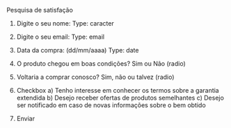 Pesquisa de satisfação

1) Digite o seu nome:
   Type: caracter   

2) Digite o seu email: 
   Type: email 

3) Data da compra: (dd/mm/aaaa)
   Type: date

4) O produto chegou em boas condições?
   Sim ou Não (radio)

5) Voltaria a comprar conosco? 
   Sim, não ou talvez (radio)

6) Checkbox
a) Tenho interesse em conhecer os termos sobre a garantia extendida
b) Desejo receber ofertas de produtos semelhantes
c) Desejo ser notificado em caso de novas informações sobre o bem obtido

7) Enviar



